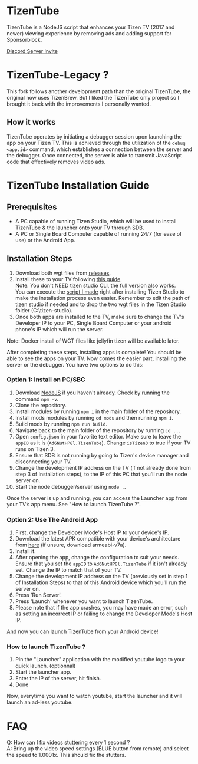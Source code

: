 # TizenTube

TizenTube is a NodeJS script that enhances your Tizen TV (2017 and newer) viewing experience by removing ads and adding support for Sponsorblock.

[Discord Server Invite](https://discord.gg/m2P7v8Y2qR)

# TizenTube-Legacy ?

This fork follows another development path than the original TizenTube, the original now uses TizenBrew. But I liked the TizenTube only project so I brought it back with the improvements I personally wanted.

## How it works

TizenTube operates by initiating a debugger session upon launching the app on your Tizen TV. This is achieved through the utilization of the `debug <app.id>` command, which establishes a connection between the server and the debugger. Once connected, the server is able to transmit JavaScript code that effectively removes video ads.

# TizenTube Installation Guide

## Prerequisites

- A PC capable of running Tizen Studio, which will be used to install TizenTube & the launcher onto your TV through SDB.
- A PC or Single Board Computer capable of running 24/7 (for ease of use) or the Android App.

## Installation Steps

1. Download both wgt files from [releases](https://github.com/ThowZzy/TizenTube-AIO/releases).
2. Install these to your TV following [this guide](https://github.com/jeppevinkel/jellyfin-tizen-builds/blob/master/README.md).  
   Note: You don't NEED tizen studio CLI, the full version also works.   
   You can execute the [script I made](https://github.com/ThowZzy/TizenTube-Legacy/blob/main/install-wgt.bat) right after installing Tizen Studio to make the installation process even easier. Remember to edit the path of tizen studio if needed and to drop the two wgt files in the Tizen Studio folder (C:\tizen-studio).
4. Once both apps are installed to the TV, make sure to change the TV's Developer IP to your PC, Single Board Computer or your android phone's IP which will run the server.

Note: Docker install of WGT files like jellyfin tizen will be available later.

After completing these steps, installing apps is complete! You should be able to see the apps on your TV. Now comes the easier part, installing the server or the debugger. You have two options to do this:

### Option 1: Install on PC/SBC

1. Download [NodeJS](https://nodejs.org/en) if you haven't already. Check by running the command `npm -v`.
2. Clone the repository.
3. Install modules by running `npm i` in the main folder of the repository.
4. Install mods modules by running `cd mods` and then running `npm i`.
5. Build mods by running `npm run build`.
6. Navigate back to the main folder of the repository by running `cd ..`.
7. Open `config.json` in your favorite text editor. Make sure to leave the `appID` as it is (`Ad6NutHP8l.TizenTube`). Change `isTizen3` to true if your TV runs on Tizen 3.
8. Ensure that SDB is not running by going to Tizen's device manager and disconnecting your TV.
9. Change the development IP address on the TV (if not already done from step 3 of Installation steps), to the IP of this PC that you'll run the node server on.
10. Start the node debugger/server using `node .`.

Once the server is up and running, you can access the Launcher app from your TV’s app menu. See "How to launch TizenTube ?".

### Option 2: Use The Android App

1. First, change the Developer Mode's Host IP to your device's IP.
2. Download the latest APK compatible with your device's architecture from [here](https://github.com/reisxd/TizenTube/releases/latest) (if unsure, download armeabi-v7a).
3. Install it.
4. After opening the app, change the configuration to suit your needs. Ensure that you set the `appID` to `Ad6NutHP8l.TizenTube` if it isn't already set. Change the IP to match that of your TV.
5. Change the development IP address on the TV (previously set in step 1 of Installation Steps) to that of this Android device which you'll run the server on.
6. Press 'Run Server'.
7. Press 'Launch' whenever you want to launch TizenTube.
8. Please note that if the app crashes, you may have made an error, such as setting an incorrect IP or failing to change the Developer Mode's Host IP.

And now you can launch TizenTube from your Android device!

### How to launch TizenTube ?
1. Pin the "Launcher" application with the modified youtube logo to your quick launch. (optionnal)
2. Start the launcher app.
3. Enter the IP of the server, hit finish.
4. Done

Now, everytime you want to watch youtube, start the launcher and it will launch an ad-less youtube.

# FAQ

Q: How can I fix videos stuttering every 1 second ?  
A: Bring up the video speed settings (BLUE button from remote) and select the speed to 1.0001x. This should fix the stutters.
